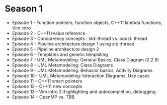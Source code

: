 Season 1
========

 * Episode 1 - Function pointers, function objects, C++11 lambda functions, Vim intro
 * Episode 2 - C++11 rvalue reference
 * Episode 3 - Concurrency concepts : std::thread vs. boost::thread
 * Episode 4 - Pipeline architecture design 1 using std::thread
 * Episode 5 - Pipeline architecture design 2
 * Episode 6 - Templates and generic templating
 * Episode 7 - UML Metamodeling: General Basics, Class Diagram (2.2.9)
 * Episode 8 - UML Metamodeling: Class Diagrams
 * Episode 9 - UML Metamodeling: Behavior basics, Activity Diagrams
 * Episode 10 - UML Metamodeling: Interaction Diagrams, Use cases
 * Episode 11 - C++11 smart pointers
 * Episode 12 - C++11 new concepts
 * Episode 13 - Vim intro 2::highlighting and autocompletion, debugging
 * Episode 14 - OpenMP vs. TBB
